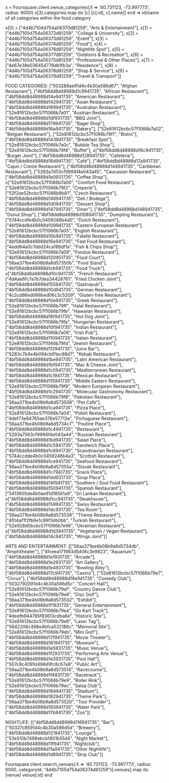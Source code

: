 

x = Foursquare.client.venue_categories(:ll => '40.731123, -73.997773', radius: 6000)
x[3].categories.map do |c|
    [c[:id], c[:name]]
end
=> id/name of all categories within the food category


x[0] = ["4d4b7104d754a06370d81259", "Arts & Entertainment"],
x[1] = ["4d4b7105d754a06372d81259", "College & University"],
x[2] = ["4d4b7105d754a06373d81259", "Event"],
x[3] = ["4d4b7105d754a06374d81259", "Food"],
x[4] = ["4d4b7105d754a06376d81259", "Nightlife Spot"],
x[5] = ["4d4b7105d754a06377d81259", "Outdoors & Recreation"],
x[6] = ["4d4b7105d754a06375d81259", "Professional & Other Places"],
x[7] = ["4e67e38e036454776db1fb3a", "Residence"],
x[8] = ["4d4b7105d754a06378d81259", "Shop & Service"],
x[9] = ["4d4b7105d754a06379d81259", "Travel & Transport"]]

FOOD CATEGORIES:
["503288ae91d4c4b30a586d67", "Afghan Restaurant"],
["4bf58dd8d48988d1c8941735", "African Restaurant"],
["4bf58dd8d48988d14e941735", "American Restaurant"],
["4bf58dd8d48988d142941735", "Asian Restaurant"],
["4bf58dd8d48988d169941735", "Australian Restaurant"],
["52e81612bcbc57f1066b7a01", "Austrian Restaurant"],
["4bf58dd8d48988d1df931735", "BBQ Joint"],
["4bf58dd8d48988d179941735", "Bagel Shop"],
["4bf58dd8d48988d16a941735", "Bakery"],
["52e81612bcbc57f1066b7a02", "Belgian Restaurant"],
["52e81612bcbc57f1066b79f1", "Bistro"],
["4bf58dd8d48988d143941735", "Breakfast Spot"],
["52e81612bcbc57f1066b7a0c", "Bubble Tea Shop"],
["52e81612bcbc57f1066b79f4", "Buffet"],
x["4bf58dd8d48988d16c941735", "Burger Joint"],
["4bf58dd8d48988d128941735", "Cafeteria"],
["4bf58dd8d48988d16d941735", "Café"],
["4bf58dd8d48988d17a941735", "Cajun / Creole Restaurant"],
["4bf58dd8d48988d144941735", "Caribbean Restaurant"],
["5293a7d53cf9994f4e043a45", "Caucasian Restaurant"],
["4bf58dd8d48988d1e0931735", "Coffee Shop"],
x["52e81612bcbc57f1066b7a00", "Comfort Food Restaurant"],
["52e81612bcbc57f1066b79f2", "Creperie"],
["52f2ae52bcbc57f1066b8b81", "Czech Restaurant"],
["4bf58dd8d48988d146941735", "Deli / Bodega"],
["4bf58dd8d48988d1d0941735", "Dessert Shop"],
["4bf58dd8d48988d147941735", "Diner"],
["4bf58dd8d48988d148941735", "Donut Shop"],
["4bf58dd8d48988d108941735", "Dumpling Restaurant"],
["5744ccdfe4b0c0459246b4d0", "Dutch Restaurant"],
["4bf58dd8d48988d109941735", "Eastern European Restaurant"],
["52e81612bcbc57f1066b7a05", "English Restaurant"],
["4bf58dd8d48988d10b941735", "Falafel Restaurant"],
["4bf58dd8d48988d16e941735", "Fast Food Restaurant"],
["4edd64a0c7ddd24ca188df1a", "Fish & Chips Shop"],
["52e81612bcbc57f1066b7a09", "Fondue Restaurant"],
["4bf58dd8d48988d120951735", "Food Court"],
["56aa371be4b08b9a8d57350b", "Food Stand"],
["4bf58dd8d48988d1cb941735", "Food Truck"],
x["4bf58dd8d48988d10c941735", "French Restaurant"],
["4d4ae6fc7a7b7dea34424761", "Fried Chicken Joint"],
["4bf58dd8d48988d155941735", "Gastropub"],
["4bf58dd8d48988d10d941735", "German Restaurant"],
["4c2cd86ed066bed06c3c5209", "Gluten-free Restaurant"],
["4bf58dd8d48988d10e941735", "Greek Restaurant"],
["52e81612bcbc57f1066b79ff", "Halal Restaurant"],
["52e81612bcbc57f1066b79fe", "Hawaiian Restaurant"],
["4bf58dd8d48988d16f941735", "Hot Dog Joint"],
["52e81612bcbc57f1066b79fa", "Hungarian Restaurant"],
["4bf58dd8d48988d10f941735", "Indian Restaurant"],
["52e81612bcbc57f1066b7a06", "Irish Pub"],
["4bf58dd8d48988d110941735", "Italian Restaurant"],
["52e81612bcbc57f1066b79fd", "Jewish Restaurant"],
["4bf58dd8d48988d112941735", "Juice Bar"],
["5283c7b4e4b094cb91ec88d7", "Kebab Restaurant"],
["4bf58dd8d48988d1be941735", "Latin American Restaurant"],
["4bf58dd8d48988d1bf941735", "Mac & Cheese Joint"],
["4bf58dd8d48988d1c0941735", "Mediterranean Restaurant"],
["4bf58dd8d48988d1c1941735", "Mexican Restaurant"],
["4bf58dd8d48988d115941735", "Middle Eastern Restaurant"],
["52e81612bcbc57f1066b79f9", "Modern European Restaurant"],
["4bf58dd8d48988d1c2941735", "Molecular Gastronomy Restaurant"],
["52e81612bcbc57f1066b79f8", "Pakistani Restaurant"],
["56aa371be4b08b9a8d573508", "Pet Café"],
["4bf58dd8d48988d1ca941735", "Pizza Place"],
["52e81612bcbc57f1066b7a04", "Polish Restaurant"],
["4def73e84765ae376e57713a", "Portuguese Restaurant"],
["56aa371be4b08b9a8d5734c7", "Poutine Place"],
["4bf58dd8d48988d1c4941735", "Restaurant"],
["5293a7563cf9994f4e043a44", "Russian Restaurant"],
["4bf58dd8d48988d1bd941735", "Salad Place"],
["4bf58dd8d48988d1c5941735", "Sandwich Place"],
["4bf58dd8d48988d1c6941735", "Scandinavian Restaurant"],
["5744ccdde4b0c0459246b4a3", "Scottish Restaurant"],
["4bf58dd8d48988d1ce941735", "Seafood Restaurant"],
["56aa371be4b08b9a8d57355a", "Slovak Restaurant"],
["4bf58dd8d48988d1c7941735", "Snack Place"],
["4bf58dd8d48988d1dd931735", "Soup Place"],
["4bf58dd8d48988d14f941735", "Southern / Soul Food Restaurant"],
["4bf58dd8d48988d150941735", "Spanish Restaurant"],
["5413605de4b0ae91d18581a9", "Sri Lankan Restaurant"],
x["4bf58dd8d48988d1cc941735", "Steakhouse"],
["4bf58dd8d48988d158941735", "Swiss Restaurant"],
["4bf58dd8d48988d1dc931735", "Tea Room"],
["56aa371be4b08b9a8d573538", "Theme Restaurant"],
["4f04af1f2fb6e1c99f3db0bb", "Turkish Restaurant"],
["52e928d0bcbc57f1066b7e96", "Ukrainian Restaurant"],
x["4bf58dd8d48988d1d3941735", "Vegetarian / Vegan Restaurant"],
["4bf58dd8d48988d14c941735", "Wings Joint"]]

ARTS AND ENTERTAINMENT:
[["56aa371be4b08b9a8d5734db", "Amphitheater"], ["4fceea171983d5d06c3e9823", "Aquarium"], ["4bf58dd8d48988d1e1931735", "Arcade"], ["4bf58dd8d48988d1e2931735", "Art Gallery"], ["4bf58dd8d48988d1e4931735", "Bowling Alley"], ["4bf58dd8d48988d17c941735", "Casino"], ["52e81612bcbc57f1066b79e7", "Circus"], ["4bf58dd8d48988d18e941735", "Comedy Club"], ["5032792091d4c4b30a586d5c", "Concert Hall"], ["52e81612bcbc57f1066b79ef", "Country Dance Club"], ["52e81612bcbc57f1066b79e8", "Disc Golf"], ["56aa371be4b08b9a8d573532", "Exhibit"], ["4bf58dd8d48988d1f1931735", "General Entertainment"], ["52e81612bcbc57f1066b79ea", "Go Kart Track"], ["4deefb944765f83613cdba6e", "Historic Site"], ["52e81612bcbc57f1066b79e6", "Laser Tag"], ["5642206c498e4bfca532186c", "Memorial Site"], ["52e81612bcbc57f1066b79eb", "Mini Golf"], ["4bf58dd8d48988d17f941735", "Movie Theater"], ["4bf58dd8d48988d181941735", "Museum"], ["4bf58dd8d48988d1e5931735", "Music Venue"], ["4bf58dd8d48988d1f2931735", "Performing Arts Venue"], ["4bf58dd8d48988d1e3931735", "Pool Hall"], ["507c8c4091d498d9fc8c67a9", "Public Art"], ["56aa371be4b08b9a8d573514", "Racecourse"], ["4bf58dd8d48988d1f4931735", "Racetrack"], ["52e81612bcbc57f1066b79e9", "Roller Rink"], ["52e81612bcbc57f1066b79ec", "Salsa Club"], ["4bf58dd8d48988d184941735", "Stadium"], ["4bf58dd8d48988d182941735", "Theme Park"], ["56aa371be4b08b9a8d573520", "Tour Provider"], ["4bf58dd8d48988d193941735", "Water Park"], ["4bf58dd8d48988d17b941735", "Zoo"]]


NIGHTLIFE:
[["4bf58dd8d48988d116941735", "Bar"], ["50327c8591d4c4b30a586d5d", "Brewery"], ["4bf58dd8d48988d121941735", "Lounge"], ["53e510b7498ebcb1801b55d4", "Night Market"], ["4bf58dd8d48988d11f941735", "Nightclub"], ["4bf58dd8d48988d11a941735", "Other Nightlife"], ["4bf58dd8d48988d1d6941735", "Strip Club"]]



 Foursquare.client.search_venues(:ll => '40.731123, -73.997773', radius: 6000, categoryId: "4d4b7105d754a06374d81259")[:venues].map do |venue|
     venue[:id]
 end
